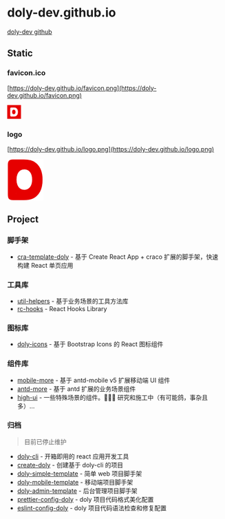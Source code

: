 # doly-dev.github.io

[doly-dev github](https://github.com/doly-dev)

## Static

### favicon.ico

[https://doly-dev.github.io/favicon.png](https://doly-dev.github.io/favicon.png)

![favorite.png](favicon.png)

### logo

[https://doly-dev.github.io/logo.png](https://doly-dev.github.io/logo.png)

![logo.png](logo.png)

## Project

### 脚手架

- [cra-template-doly](https://doly-dev.github.io/cra-template-doly-site/latest/index.html) - 基于 Create React App + craco 扩展的脚手架，快速构建 React 单页应用

### 工具库

- [util-helpers](https://doly-dev.github.io/util-helpers/index.html) - 基于业务场景的工具方法库
- [rc-hooks](https://doly-dev.github.io/rc-hooks/latest/index.html) - React Hooks Library

### 图标库

- [doly-icons](https://doly-dev.github.io/doly-icons/latest/index.html) - 基于 Bootstrap Icons 的 React 图标组件

### 组件库

- [mobile-more](https://doly-dev.github.io/mobile-more/latest/index.html) - 基于 antd-mobile v5 扩展移动端 UI 组件
- [antd-more](https://doly-dev.github.io/antd-more/latest/index.html) - 基于 antd 扩展的业务场景组件
- [high-ui](https://doly-dev.github.io/high-ui/latest/index.html) - 一些特殊场景的组件。👨🏻‍💻 研究和施工中（有可能鸽，事杂且多）...

### 归档

> 目前已停止维护

- [doly-cli](https://github.com/doly-dev/doly-cli) - 开箱即用的 react 应用开发工具
- [create-doly](https://github.com/doly-dev/create-doly) - 创建基于 doly-cli 的项目
- [doly-simple-template](https://github.com/doly-dev/doly-simple-template) - 简单 web 项目脚手架
- [doly-mobile-template](https://github.com/doly-dev/doly-mobile-template) - 移动端项目脚手架
- [doly-admin-template](https://github.com/doly-dev/doly-admin-template) - 后台管理项目脚手架
- [prettier-config-doly](https://github.com/doly-dev/prettier-config-doly) - doly 项目代码格式美化配置
- [eslint-config-doly](https://github.com/doly-dev/eslint-config-doly) - doly 项目代码语法检查和修复配置
